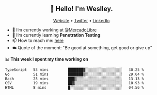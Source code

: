 <h2 align="center">👋 Hello! I'm Weslley.</h2>
<p align="center">
  <a href="http://weslleyneri.com.br">Website</a> •
  <a href="https://twitter.com/Weslley_Neri">Twitter</a> •
  <a href="https://www.linkedin.com/in/weslley-neri-3658908b">LinkedIn</a>
</p>


- 🔭 I’m currently working at [@MercadoLibre](https://github.com/mercadolibre)
- 🌱 I’m currently learning **Penetration Testing**
- 📫 How to reach me: [here](mailto:weslley39@gmail.com)
- ☁️ Quote of the moment: "Be good at something, get good or give up"

📊 **This week I spent my time working on**
<!--START_SECTION:waka-->

```txt
TypeScript   53 mins         ███████▓░░░░░░░░░░░░░░░░░   30.25 %
Go           51 mins         ███████▒░░░░░░░░░░░░░░░░░   29.04 %
Bash         23 mins         ███▒░░░░░░░░░░░░░░░░░░░░░   13.13 %
CSV          19 mins         ██▓░░░░░░░░░░░░░░░░░░░░░░   10.93 %
HTML         8 mins          █░░░░░░░░░░░░░░░░░░░░░░░░   04.56 %
```

<!--END_SECTION:waka-->

<!-- Inspired by https://github.com/gruselhaus/gruselhaus -->